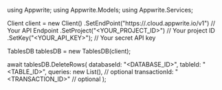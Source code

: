 using Appwrite;
using Appwrite.Models;
using Appwrite.Services;

Client client = new Client()
    .SetEndPoint("https://<REGION>.cloud.appwrite.io/v1") // Your API Endpoint
    .SetProject("<YOUR_PROJECT_ID>") // Your project ID
    .SetKey("<YOUR_API_KEY>"); // Your secret API key

TablesDB tablesDB = new TablesDB(client);

await tablesDB.DeleteRows(
    databaseId: "<DATABASE_ID>",
    tableId: "<TABLE_ID>",
    queries: new List<string>(), // optional
    transactionId: "<TRANSACTION_ID>" // optional
);